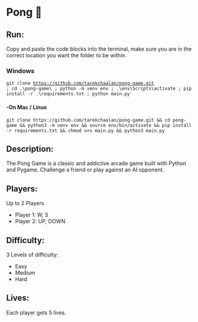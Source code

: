 # Pong 🏓

## Run:

Copy and paste the code blocks into the terminal, make sure you are in the correct location you want the folder to be within.

### Windows
<code>git clone https://github.com/tarekchaalan/pong-game.git ; cd .\pong-game\ ; python -m venv env ; .\env\Scripts\activate ; pip install -r .\requirements.txt ; python main.py</code>

<h4>-On Mac / Linux</h4>
<code>git clone https://github.com/tarekchaalan/pong-game.git && cd pong-game && python3 -m venv env && source env/bin/activate && pip install -r requirements.txt && chmod u+x main.py && python3 main.py</code>

## Description:

The Pong Game is a classic and addictive arcade game built with Python and Pygame. Challenge a friend or play against an AI opponent. 

## Players:

Up to 2 Players

- Player 1: W, S
- Player 2: UP, DOWN

## Difficulty:

3 Levels of difficulty:

- Easy
- Medium
- Hard

## Lives:

Each player gets 5 lives.
